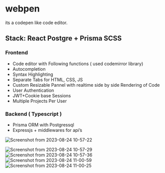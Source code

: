 # webpen
its a codepen like code editor.
## Stack: React Postgre + Prisma SCSS

### Frontend
- Code editor with Following functions ( used codemirror library)
- Autocompletion  
- Syntax Highlighting
- Separate Tabs for HTML, CSS, JS
- Custom Resizable Pannel with realtime side by side Rendering of Code
- User Authentication 
- JWT+Cookie base Sessions
- Multiple Projects Per User 

### Backend ( Typescript )
- Prisma ORM with Postgressql
- Expressjs + middlewares for api’s

![Screenshot from 2023-08-24 10-57-22](https://github.com/saketverma-03/webpen/assets/63857530/aa246706-5e25-478a-810b-6f74e2f19437)

![Screenshot from 2023-08-24 10-57-29](https://github.com/saketverma-03/webpen/assets/63857530/194542f4-251e-4084-a08b-da90814f5fb5)
![Screenshot from 2023-08-24 10-57-36](https://github.com/saketverma-03/webpen/assets/63857530/fcb00f50-fab5-4828-9f9f-f8714b14f4a0)
![Screenshot from 2023-08-24 11-00-59](https://github.com/saketverma-03/webpen/assets/63857530/b8fab319-d5f7-4f58-9ae6-eafe07ef7b9d)
![Screenshot from 2023-08-24 11-00-25](https://github.com/saketverma-03/webpen/assets/63857530/d413f04d-3123-475f-8970-5b41f3769d51)

